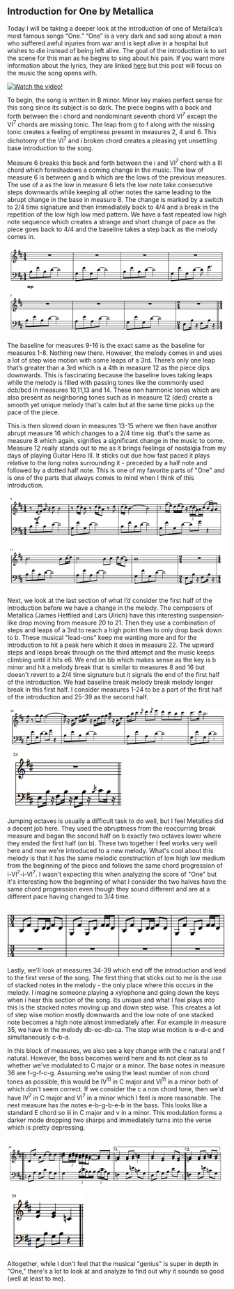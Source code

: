 ## Introduction for One by Metallica

Today I will be taking a deeper look at the introduction of one of Metallica’s most famous songs “One.” “One” is a very dark and sad song about a man who suffered awful injuries from war and is kept alive in a hospital but wishes to die instead of being left alive. The goal of the introduction is to set the scene for this man as he begins to sing about his pain. If you want more information about the lyrics, they are linked <a href="https://genius.com/Metallica-one-lyrics">here</a> but this post will focus on the music the song opens with. 

[![Watch the video!](http://img.youtube.com/vi/WM8bTdBs-cw/0.jpg#center)](http://www.youtube.com/watch?v=WM8bTdBs-cw "One by Metallica")


To begin, the song is written in B minor. Minor key makes perfect sense for this song since its subject is so dark. The piece begins with a back and forth between the i chord and nondominant seventh chord VI<sup>7</sup> except the VI<sup>7</sup> chords are missing tonic. The leap from g to f along with the missing tonic creates a feeling of emptiness present in measures 2, 4 and 6. This dichotomy of the VI<sup>7</sup> and i broken chord creates a pleasing yet unsettling base introduction to the song. 

Measure 6 breaks this back and forth between the i and VI<sup>7</sup> chord with a III chord which foreshadows a coming change in the music. The low of measure 6 is between g and b which are the lows of the previous measures. The use of a as the low in measure 6 lets the low note take consecutive steps downwards while keeping all other notes the same leading to the abrupt change in the base in measure 8. The change is marked by a switch to 2/4 time signature and then immediately back to 4/4 and a break in the repetition of the low high low med pattern. We have a fast repeated low high note sequence which creates a strange and short change of pace as the piece goes back to 4/4 and the baseline takes a step back as the melody comes in.
 
<img src="images/music_one.png"/> 

The baseline for measures 9-16 is the exact same as the baseline for measures 1-8. Nothing new there. However, the melody comes in and uses a lot of step wise motion with some leaps of a 3rd. There’s only one leap that’s greater than a 3rd which is a 4th in measure 12 as the piece dips downwards. This is fascinating because the baseline loves taking leaps while the melody is filled with passing tones like the commonly used dcb/bcd in measures 10,11,13 and 14. These non harmonic tones which are also present as neighboring tones such as in measure 12 (ded) create a smooth yet unique melody that's calm but at the same time picks up the pace of the piece. 

This is then slowed down in measures 13-15 where we then have another abrupt measure 16 which changes to a 2/4 time sig. that's the same as measure 8 which again, signifies a significant change in the music to come. Measure 12 really stands out to me as it brings feelings of nostalgia from my days of playing Guitar Hero III. It sticks out due how fast paced it plays relative to the long notes surrounding it - preceded by a half note and followed by a dotted half note. This is one of my favorite parts of "One" and is one of the parts that always comes to mind when I think of this introduction. 

<img src="images/music_two.png"/>

Next, we look at the last section of what I’d consider the first half of the introduction before we have a change in the melody. The composers of Metallica (James Hetfiled and Lars Ulrich) have this interesting suspension-like drop moving from measure 20 to 21. Then they use a combination of steps and leaps of a 3rd to reach a high point then to only drop back down to b. These musical "lead-ons" keep me wanting more and for the introduction to hit a peak here which it does in measure 22. The upward steps and leaps break through on the third attempt and the music keeps climbing until it hits e6. We end on bb which makes sense as the key is b minor and hit a melody break that is similar to measures 8 and 16 but doesn't revert to a 2/4 time signature but it signals the end of the first half of the introduction. We had baseline break melody break melody longer break in this first half. I consider measures 1-24 to be a part of the first half of the introduction and 25-39 as the second half.

<img src="images/music_three.png"/>
 
<img src="images/music_four.png"/>

Jumping octaves is usually a difficult task to do well, but I feel Metallica did a decent job here. They used the abruptness from the reoccurring break measure and began the second half on b exactly two octaves lower where they ended the first half (on b). These two together I feel works very well here and now we're introduced to a new melody. What's cool about this melody is that it has the same melodic construction of low high low medium from the beginning of the piece and follows the same chord progression of i-VI<sup>7</sup>-i-VI<sup>7</sup>. I wasn't expecting this when analyzing the score of "One" but it's interesting how the beginning of what I consider the two halves have the same chord progression even though they sound different and are at a different pace having changed to 3/4 time. 

&nbsp;&nbsp;&nbsp;<img src="images/music_five.png"/>

Lastly, we'll look at measures 34-39 which end off the introduction and lead to the first verse of the song. The first thing that sticks out to me is the use of stacked notes in the melody - the only place where this occurs in the melody. I imagine someone playing a xylophone and going down the keys when i hear this section of the song. Its unique and what I feel plays into this is the stacked notes moving up and down step wise. This creates a lot of step wise motion mostly downwards and the low note of one stacked note becomes a high note almost immediately after. For example in measure 35, we have in the melody db-ec-db-ca. The step wise motion is e-d-c and simultaneously c-b-a. 

In this block of measures, we also see a key change with the c natural and f natural. However, the bass becomes weird here and its not clear as to whether we've modulated to C major or a minor. The base notes in measure 36 are f-g-f-c-g. Assuming we're using the least number of non chord tones as possible, this would be IV<sup>11</sup> in C major and VI<sup>11</sup> in a minor both of which don't seem correct. If we consider the c a non chord tone, then we'd have IV<sup>7</sup> in C major and VI<sup>7</sup> in a minor which I feel is more reasonable. The next measure has the notes e-b-g-b-e-b in the bass. This looks like a standard E chord so iii in C major and v in a minor. This modulation forms a darker mode dropping two sharps and immediately turns into the verse which is pretty depressing. 

&nbsp;<img src="images/music_six.png"/>

&nbsp;<img src="images/music_seven_two.png"/>

Altogether, while I don't feel that the musical "genius" is super in depth in "One," there's a lot to look at and analyze to find out why it sounds so good (well at least to me). 
